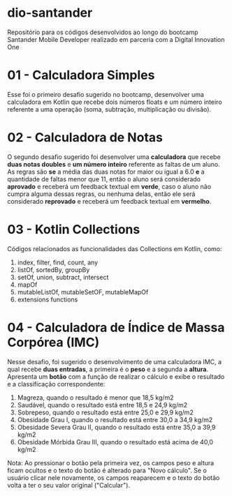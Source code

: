 # dio-santander
Repositório para os códigos desenvolvidos ao longo do bootcamp Santander Mobile Developer realizado em parceria com a Digital Innovation One

# 01 - Calculadora Simples
Esse foi o primeiro desafio sugerido no bootcamp, desenvolver uma calculadora em Kotlin que recebe dois números floats e um número inteiro referente a uma operação (soma, subtração, multiplicação ou divisão). 

# 02 - Calculadora de Notas
O segundo desafio sugerido foi desenvolver uma **calculadora** que recebe **duas notas doubles** e **um número inteiro** referente as faltas de um aluno. As regras são **se** a média das duas notas for maior ou igual a 6.0 **e** a quantidade de faltas menor que 11, então o aluno será considerado **aprovado** e receberá um feedback textual em **verde**, caso o aluno não cumpra alguma dessas regras, ou nenhuma delas, então ele será considerado **reprovado** e receberá um feedback textual em **vermelho**. 

# 03 - Kotlin Collections
Códigos relacionados as funcionalidades das Collections em Kotlin, como: 
1. index, filter, find, count, any
2. listOf, sortedBy, groupBy
3. setOf, union, subtract, intersect
4. mapOf
5. mutableListOf, mutableSetOF, mutableMapOf
6. extensions functions

# 04 - Calculadora de Índice de Massa Corpórea (IMC)
Nesse desafio, foi sugerido o desenvolvimento de uma calculadora IMC, a qual recebe **duas entradas**, a primeira é o **peso** e a segunda a **altura**. Apresenta um **botão** com a função de realizar o cálculo e exibe o resultado e a classificação correspondente:
1. Magreza, quando o resultado é menor que 18,5 kg/m2
2. Saudável, quando o resultado está entre 18,5 e 24,9 kg/m2
3. Sobrepeso, quando o resultado está entre 25,0 e 29,9 kg/m2
4. Obesidade Grau I, quando o resultado está entre 30,0 a 34,9 kg/m2
5. Obesidade Severa Grau II, quando o resultado está entre 35,0 a 39,9 kg/m2
6. Obesidade Mórbida Grau III, quando o resultado está acima de 40,0 kg/m2

Nota: Ao pressionar o botão pela primeira vez, os campos peso e altura ficam ocultos e o texto do botão é alterado para "Novo cálculo". Se o usuário clicar nele novamente, os campos reaparecem e o texto do botão volta a ter o seu valor original ("Calcular").


